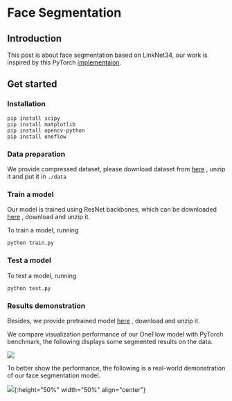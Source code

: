 # Face Segmentation

## Introduction
This post is about face segmentation based on LinkNet34, our work is inspired by this PyTorch [implementaion](https://github.com/JiaojiaoYe1994/face-segmentation).



## Get started

### Installation

```
pip install scipy
pip install matplotlib
pip install opencv-python
pip install oneflow
```



### Data preparation

We provide compressed dataset, please download dataset from [here](https://oneflow-static.oss-cn-beijing.aliyuncs.com/train_data_zjlab/faceseg_data.zip) , unzip it and put it in `./data`



### Train a model

Our model is trained using ResNet backbones, which can be downloaded  [here](https://oneflow-static.oss-cn-beijing.aliyuncs.com/train_data_zjlab/faceseg_backbones.zip) , download and unzip it.



To train a model, running

```python train.py```



### Test a model
To test a model, running

```python test.py```



### Results demonstration

Besides, we provide pretrained model [here](https://oneflow-static.oss-cn-beijing.aliyuncs.com/train_data_zjlab/faceseg_model.zip) , download and unzip it.




We compare visualization performance of our OneFlow model with PyTorch benchmark, the following displays some segmented results on the data.

<img src = './img/faceseg_vi.png'>





To better show the performance, the following is a real-world demonstration of our face segmentation model. 



![](./img/faceseg_demo.gif){:height="50%" width="50%" align="center"}

